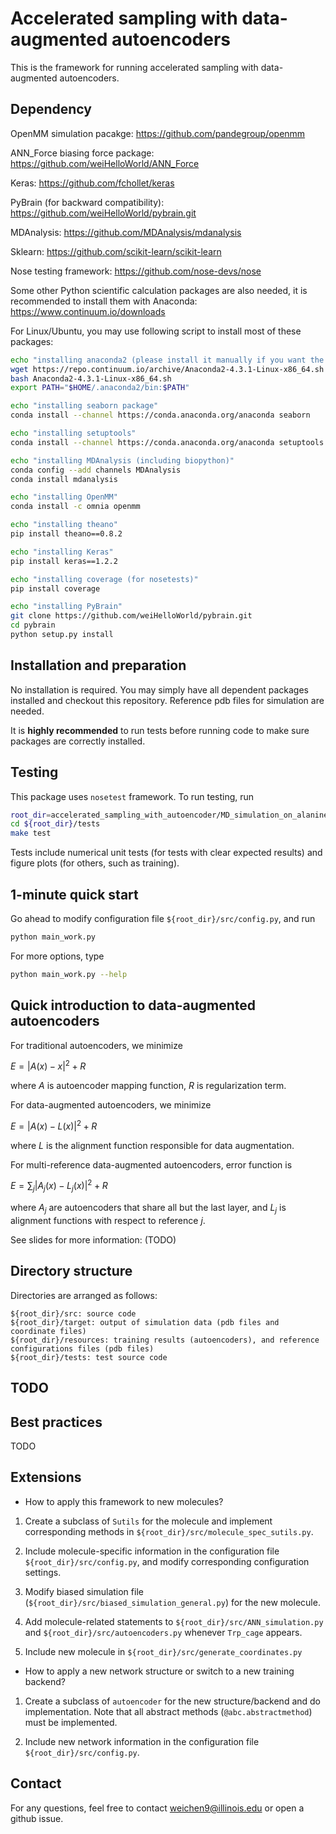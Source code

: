 # Accelerated sampling with data-augmented autoencoders

This is the framework for running accelerated sampling with data-augmented autoencoders.

## Dependency

OpenMM simulation pacakge: https://github.com/pandegroup/openmm

ANN_Force biasing force package: https://github.com/weiHelloWorld/ANN_Force

Keras: https://github.com/fchollet/keras

PyBrain (for backward compatibility): https://github.com/weiHelloWorld/pybrain.git

MDAnalysis: https://github.com/MDAnalysis/mdanalysis

Sklearn: https://github.com/scikit-learn/scikit-learn

Nose testing framework: https://github.com/nose-devs/nose

Some other Python scientific calculation packages are also needed, it is recommended to install them with Anaconda: https://www.continuum.io/downloads

For Linux/Ubuntu, you may use following script to install most of these packages:

```bash
echo "installing anaconda2 (please install it manually if you want the latest version)"
wget https://repo.continuum.io/archive/Anaconda2-4.3.1-Linux-x86_64.sh
bash Anaconda2-4.3.1-Linux-x86_64.sh
export PATH="$HOME/.anaconda2/bin:$PATH"

echo "installing seaborn package"
conda install --channel https://conda.anaconda.org/anaconda seaborn

echo "installing setuptools"
conda install --channel https://conda.anaconda.org/anaconda setuptools

echo "installing MDAnalysis (including biopython)"
conda config --add channels MDAnalysis
conda install mdanalysis

echo "installing OpenMM"
conda install -c omnia openmm

echo "installing theano"
pip install theano==0.8.2

echo "installing Keras"
pip install keras==1.2.2

echo "installing coverage (for nosetests)"
pip install coverage

echo "installing PyBrain"
git clone https://github.com/weiHelloWorld/pybrain.git
cd pybrain
python setup.py install
```

## Installation and preparation

No installation is required.  You may simply have all dependent packages installed and checkout this repository.  Reference pdb files for simulation are needed.

It is **highly recommended** to run tests before running code to make sure packages are correctly installed.

## Testing

This package uses `nosetest` framework.  To run testing, run

```bash
root_dir=accelerated_sampling_with_autoencoder/MD_simulation_on_alanine_dipeptide/current_work
cd ${root_dir}/tests
make test
```

Tests include numerical unit tests (for tests with clear expected results) and figure plots (for others, such as training).

## 1-minute quick start

Go ahead to modify configuration file `${root_dir}/src/config.py`, and run 

```bash
python main_work.py
```

For more options, type

```bash
python main_work.py --help
```

## Quick introduction to data-augmented autoencoders

For traditional autoencoders, we minimize

$E=|A(x)-x|^2 + R$

where $A$ is autoencoder mapping function, $R$ is regularization term.

For data-augmented autoencoders, we minimize

$E=|A(x)-L(x)|^2 + R$

where $L$ is the alignment function responsible for data augmentation.

For multi-reference data-augmented autoencoders, error function is 

$E=\sum_j |A_j(x)-L_j(x)|^2 + R$

where $A_j$ are autoencoders that share all but the last layer, and $L_j$ is alignment functions with respect to reference $j$.

See slides for more information: (TODO)

## Directory structure

Directories are arranged as follows:

```
${root_dir}/src: source code
${root_dir}/target: output of simulation data (pdb files and coordinate files)
${root_dir}/resources: training results (autoencoders), and reference configurations files (pdb files)
${root_dir}/tests: test source code
```


## TODO

## Best practices

TODO

## Extensions

- How to apply this framework to new molecules?

1. Create a subclass of `Sutils` for the molecule and implement corresponding methods in `${root_dir}/src/molecule_spec_sutils.py`.

2. Include molecule-specific information in the configuration file `${root_dir}/src/config.py`, and modify corresponding configuration settings.

3. Modify biased simulation file (`${root_dir}/src/biased_simulation_general.py`) for the new molecule.

4. Add molecule-related statements to `${root_dir}/src/ANN_simulation.py` and `${root_dir}/src/autoencoders.py` whenever `Trp_cage` appears.

5. Include new molecule in `${root_dir}/src/generate_coordinates.py`

- How to apply a new network structure or switch to a new training backend?

1. Create a subclass of `autoencoder` for the new structure/backend and do implementation.  Note that all abstract methods (`@abc.abstractmethod`) must be implemented.

2. Include new network information in the configuration file `${root_dir}/src/config.py`.

## Contact

For any questions, feel free to contact weichen9@illinois.edu or open a github issue.
